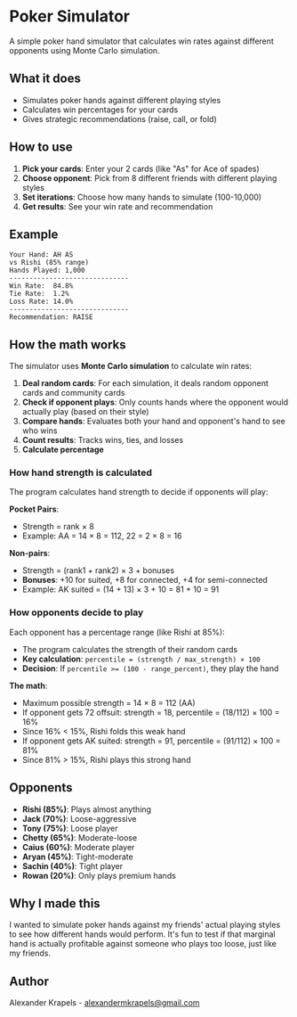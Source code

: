 # Poker Simulator

A simple poker hand simulator that calculates win rates against different opponents using Monte Carlo simulation.

## What it does

- Simulates poker hands against different playing styles
- Calculates win percentages for your cards
- Gives strategic recommendations (raise, call, or fold)

## How to use

1. **Pick your cards**: Enter your 2 cards (like "As" for Ace of spades)
2. **Choose opponent**: Pick from 8 different friends with different playing styles
3. **Set iterations**: Choose how many hands to simulate (100-10,000)
4. **Get results**: See your win rate and recommendation

## Example

```
Your Hand: AH AS
vs Rishi (85% range)
Hands Played: 1,000
------------------------------
Win Rate:  84.8%
Tie Rate:  1.2%
Loss Rate: 14.0%
------------------------------
Recommendation: RAISE
```

## How the math works

The simulator uses **Monte Carlo simulation** to calculate win rates:

1. **Deal random cards**: For each simulation, it deals random opponent cards and community cards
2. **Check if opponent plays**: Only counts hands where the opponent would actually play (based on their style)
3. **Compare hands**: Evaluates both your hand and opponent's hand to see who wins
4. **Count results**: Tracks wins, ties, and losses
5. **Calculate percentage**

### How hand strength is calculated

The program calculates hand strength to decide if opponents will play:

**Pocket Pairs**:
- Strength = rank × 8
- Example: AA = 14 × 8 = 112, 22 = 2 × 8 = 16

**Non-pairs**:
- Strength = (rank1 + rank2) × 3 + bonuses
- **Bonuses**: +10 for suited, +8 for connected, +4 for semi-connected
- Example: AK suited = (14 + 13) × 3 + 10 = 81 + 10 = 91

### How opponents decide to play

Each opponent has a percentage range (like Rishi at 85%):
- The program calculates the strength of their random cards
- **Key calculation**: `percentile = (strength / max_strength) × 100`
- **Decision**: If `percentile >= (100 - range_percent)`, they play the hand

**The math**: 
- Maximum possible strength = 14 × 8 = 112 (AA)
- If opponent gets 72 offsuit: strength = 18, percentile = (18/112) × 100 = 16%
- Since 16% < 15%, Rishi folds this weak hand
- If opponent gets AK suited: strength = 91, percentile = (91/112) × 100 = 81%  
- Since 81% > 15%, Rishi plays this strong hand

## Opponents

- **Rishi (85%)**: Plays almost anything
- **Jack (70%)**: Loose-aggressive
- **Tony (75%)**: Loose player
- **Chetty (65%)**: Moderate-loose
- **Caius (60%)**: Moderate player
- **Aryan (45%)**: Tight-moderate
- **Sachin (40%)**: Tight player
- **Rowan (20%)**: Only plays premium hands

## Why I made this

I wanted to simulate poker hands against my friends' actual playing styles to see how different hands would perform. It's fun to test if that marginal hand is actually profitable against someone who plays too loose, just like my friends.

## Author

Alexander Krapels - alexandermkrapels@gmail.com

